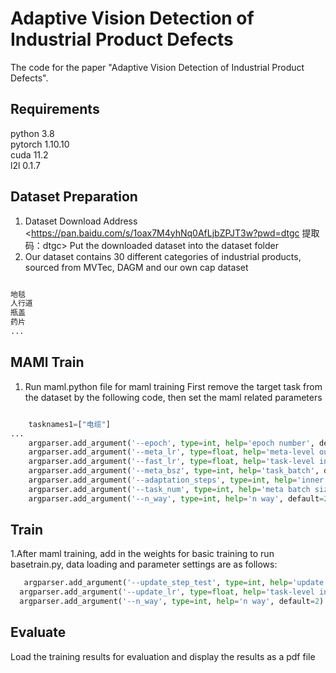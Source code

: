 # Adaptive Vision Detection of Industrial Product Defects
The code for the paper "Adaptive Vision Detection of Industrial Product Defects".
## Requirements
python 3.8 <br>
pytorch 1.10.10 <br>
cuda 11.2 <br>
l2l 0.1.7
## Dataset Preparation
1. Dataset Download Address <https://pan.baidu.com/s/1oax7M4yhNq0AfLjbZPJT3w?pwd=dtgc 
提取码：dtgc> Put the downloaded dataset into the dataset folder <br>
2. Our dataset contains 30 different categories of industrial products, sourced from MVTec, DAGM and our own cap dataset
  ```python
  
  地毯
  人行道
  瓶盖
  药片
  ...
  ```

## MAMl Train
1. Run maml.python file for maml training First remove the target task from the dataset by the following code, then set the maml related parameters
```python

    tasknames1=["电缆"]
...
    argparser.add_argument('--epoch', type=int, help='epoch number', default=1000)
    argparser.add_argument('--meta_lr', type=float, help='meta-level outer learning rate', default=0.001)
    argparser.add_argument('--fast_lr', type=float, help='task-level inner update learning rate', default=1e-5)
    argparser.add_argument('--meta_bsz', type=int, help='task_batch', default=1)
    argparser.add_argument('--adaptation_steps', type=int, help='inner loop iter', default=1)
    argparser.add_argument('--task_num', type=int, help='meta batch size, namely task num', default=29)
    argparser.add_argument('--n_way', type=int, help='n way', default=2)
```
## Train
1.After maml training, add in the weights for basic training to run basetrain.py, data loading and parameter settings are as follows:
  ```python
     argparser.add_argument('--update_step_test', type=int, help='update steps for finetunning', default=2000)
    argparser.add_argument('--update_lr', type=float, help='task-level inner update learning rate', default=1e-5)
    argparser.add_argument('--n_way', type=int, help='n way', default=2)
  ```
## Evaluate
Load the training results for evaluation and display the results as a pdf file